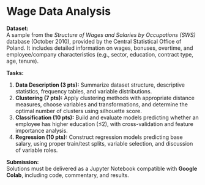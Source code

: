 # Wage Data Analysis

**Dataset:**  
A sample from the *Structure of Wages and Salaries by Occupations (SWS)* database (October 2010), provided by the Central Statistical Office of Poland. It includes detailed information on wages, bonuses, overtime, and employee/company characteristics (e.g., sector, education, contract type, age, tenure).  

**Tasks:**  
1. **Data Description (3 pts):** Summarize dataset structure, descriptive statistics, frequency tables, and variable distributions.  
2. **Clustering (7 pts):** Apply clustering methods with appropriate distance measures, choose variables and transformations, and determine the optimal number of clusters using silhouette score.  
3. **Classification (10 pts):** Build and evaluate models predicting whether an employee has higher education (≤2), with cross-validation and feature importance analysis.  
4. **Regression (10 pts):** Construct regression models predicting base salary, using proper train/test splits, variable selection, and discussion of variable roles.  

**Submission:**  
Solutions must be delivered as a Jupyter Notebook compatible with **Google Colab**, including code, commentary, and results.  
